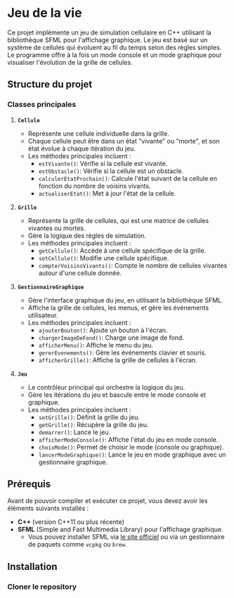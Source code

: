 # Jeu de la vie 

Ce projet implémente un jeu de simulation cellulaire en C++ utilisant la bibliothèque SFML pour l'affichage graphique. Le jeu est basé sur un système de cellules qui évoluent au fil du temps selon des règles simples. Le programme offre à la fois un mode console et un mode graphique pour visualiser l'évolution de la grille de cellules.

## Structure du projet

### Classes principales

1. **`Cellule`**
   - Représente une cellule individuelle dans la grille.
   - Chaque cellule peut être dans un état "vivante" ou "morte", et son état évolue à chaque itération du jeu.
   - Les méthodes principales incluent :
     - `estVivante()`: Vérifie si la cellule est vivante.
     - `estObstacle()`: Vérifie si la cellule est un obstacle.
     - `calculerEtatProchain()`: Calcule l'état suivant de la cellule en fonction du nombre de voisins vivants.
     - `actualiserEtat()`: Met à jour l'état de la cellule.

2. **`Grille`**
   - Représente la grille de cellules, qui est une matrice de cellules vivantes ou mortes.
   - Gère la logique des règles de simulation.
   - Les méthodes principales incluent :
     - `getCellule()`: Accède à une cellule spécifique de la grille.
     - `setCellule()`: Modifie une cellule spécifique.
     - `compterVoisinsVivants()`: Compte le nombre de cellules vivantes autour d'une cellule donnée.

3. **`GestionnaireGraphique`**
   - Gère l'interface graphique du jeu, en utilisant la bibliothèque SFML.
   - Affiche la grille de cellules, les menus, et gère les événements utilisateur.
   - Les méthodes principales incluent :
     - `ajouterBouton()`: Ajoute un bouton à l'écran.
     - `chargerImageDeFond()`: Charge une image de fond.
     - `afficherMenu()`: Affiche le menu du jeu.
     - `gererEvenements()`: Gère les événements clavier et souris.
     - `afficherGrille()`: Affiche la grille de cellules à l'écran.

4. **`Jeu`**
   - Le contrôleur principal qui orchestre la logique du jeu.
   - Gère les itérations du jeu et bascule entre le mode console et graphique.
   - Les méthodes principales incluent :
     - `setGrille()`: Définit la grille du jeu.
     - `getGrille()`: Récupère la grille du jeu.
     - `demarrer()`: Lance le jeu.
     - `afficherModeConsole()`: Affiche l'état du jeu en mode console.
     - `choixMode()`: Permet de choisir le mode (console ou graphique).
     - `lancerModeGraphique()`: Lance le jeu en mode graphique avec un gestionnaire graphique.

## Prérequis

Avant de pouvoir compiler et exécuter ce projet, vous devez avoir les éléments suivants installés :

- **C++** (version C++11 ou plus récente)
- **SFML** (Simple and Fast Multimedia Library) pour l'affichage graphique.
  - Vous pouvez installer SFML via [le site officiel](https://www.sfml-dev.org/download.php) ou via un gestionnaire de paquets comme `vcpkg` ou `brew`.

## Installation

### Cloner le repository

 

